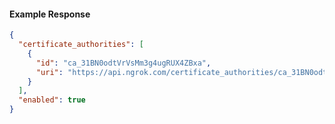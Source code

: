 <!-- Code generated for API Clients. DO NOT EDIT. -->

#### Example Response

```json
{
  "certificate_authorities": [
    {
      "id": "ca_31BN0odtVrVsMm3g4ugRUX4ZBxa",
      "uri": "https://api.ngrok.com/certificate_authorities/ca_31BN0odtVrVsMm3g4ugRUX4ZBxa"
    }
  ],
  "enabled": true
}
```
